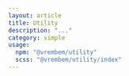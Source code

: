 ```yaml
---
layout: article
title: Utility
description: "..."
category: simple
usage:
  npm: "@vrembem/utility"
  scss: "@vrembem/utility/index"
---
```

